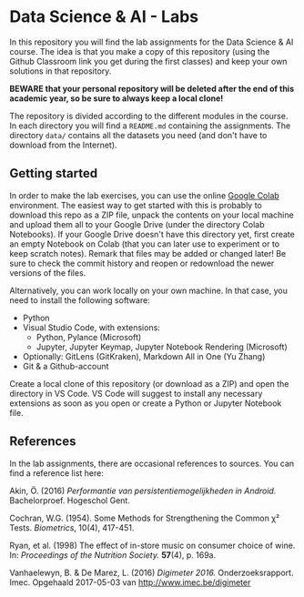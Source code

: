 # Data Science & AI - Labs

In this repository you will find the lab assignments for the Data Science & AI course. 
The idea is that you make a copy of this repository (using the Github Classroom link you get
during the first classes) and keep your own solutions in that repository.

**BEWARE that your personal repository will be deleted after the end of this academic year, so be sure to always keep a local clone!**

The repository is divided according to the different modules in the course. In each directory
you will find a `README.md` containing the assignments. The directory `data/` contains all the
datasets you need (and don't have to download from the Internet).

## Getting started

In order to make the lab exercises, you can use the online [Google Colab](https://colab.research.google.com) environment. The easiest way to get started with this is probably to download this repo as a ZIP file, unpack the contents on your local machine and upload them all to your Google Drive (under the directory Colab Notebooks). If your Google Drive doesn't have this directory yet, first create an empty Notebook on Colab (that you can later use to experiment or to keep scratch notes). Remark that files may be added or changed later! Be sure to check the commit history and reopen or redownload the newer versions of the files.

Alternatively, you can work locally on your own machine. In that case, you need to install the following software:

- Python
- Visual Studio Code, with extensions:
    - Python, Pylance  (Microsoft)
    - Jupyter, Jupyter Keymap, Jupyter Notebook Rendering (Microsoft)
- Optionally: GitLens (GitKraken), Markdown All in One (Yu Zhang)
- Git & a Github-account

Create a local clone of this repository (or download as a ZIP) and open the directory in VS Code. VS Code will suggest to install any necessary extensions as soon as you open or create a Python or Jupyter Notebook file.

## References

In the lab assignments, there are occasional references to sources. You can find a reference list here:

Akin, Ö. (2016) *Performantie van persistentiemogelijkheden in Android.* Bachelorproef. Hogeschol Gent.

Cochran, W.G. (1954). Some Methods for Strengthening the Common χ² Tests. *Biometrics*, 10(4), 417-451.

Ryan, et al. (1998) The effect of in-store music on consumer choice of wine. In: *Proceedings of the Nutrition Society.* **57**(4), p. 169a.

Vanhaelewyn, B. & De Marez, L. (2016) *Digimeter 2016.* Onderzoeksrapport. Imec. Opgehaald 2017-05-03 van <http://www.imec.be/digimeter>
